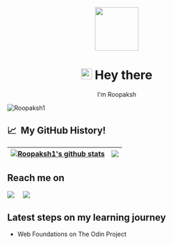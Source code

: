 <div align= "center"><img src="https://media.giphy.com/media/gjrYDwbjnK8x36xZIO/giphy.gif" width= "100"></div>

<div align= "center">
  <h1><img src="https://media.giphy.com/media/hvRJCLFzcasrR4ia7z/giphy.gif" width="25px"> Hey there</h1>
  <p>I'm Roopaksh</p>
  <p align="left"> <img src="https://komarev.com/ghpvc/?username=Roopaksh1" alt="Roopaksh1" /> </p>
</div>

## 📈 &nbsp;My GitHub History!

| <a href="https://github.com/Roopaksh1/github-readme-stats"><img align="center" src="https://github-readme-stats.vercel.app/api?username=Roopaksh1&show_icons=true&include_all_commits=true&theme=buefy&hide_border=true" alt="Roopaksh1's github stats" /></a> | <a href="https://github.com/Roopaksh1/github-readme-stats"><img align="center" src="https://github-readme-stats.vercel.app/api/top-langs/?username=Roopaksh1&layout=compact&theme=buefy&hide_border=true" /></a> |
| ------------- | ------------- |

## Reach me on
<p align="left">
  <a target="_blank"href="https://www.linkedin.com/in/roopaksh/"><img src="https://img.shields.io/badge/linkedin-%230077B5.svg?&style=for-the-badge&logo=linkedin&logoColor=white" /></a>&nbsp;&nbsp;&nbsp;&nbsp;
  <a href="mailto:saraswatroopaksh@gmail.com?subject=Hello%20Roopaksh,%20From%20Github"><img src="https://img.shields.io/badge/gmail-%23D14836.svg?&style=for-the-badge&logo=gmail&logoColor=white" /></a>&nbsp;&nbsp;&nbsp;&nbsp;
</p>

## Latest steps on my learning journey

- Web Foundations on The Odin Project
